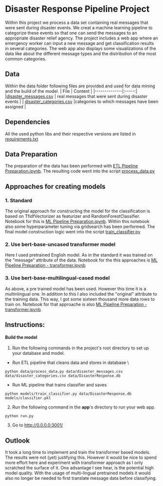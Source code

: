 # Disaster Response Pipeline Project
Within this project we process a data set containing real messages that were sent during disaster events. We creat a machine learning pipeline to categorize these events so that one can send the messages to an appropriate disaster relief agency.
The project includes a web app where an emergency worker can input a new message and get classification results in several categories. The web app also displays some visualizations of the data like about the different message types and the distribution of the most common categories. 


## Data
Within the data folder following files are provided and used for data mining and the build of the model.
| File         | Content | 
|--------------|:-----:|
|[disaster_messages.csv](data/disaster_messages.csv) | real messages that were sent during disaster events | 
| [disaster_categories.csv](data/disaster_categories.csv) |categories to which messages have been assigned |

## Dependencies
All the used python libs and their respective versions are listed in [requirements.txt](requirements.txt)

## Data Preparation
The preparation of the data has been performed with [ETL Pipeline Preparation.ipynb](ETL%20Pipeline%20Preparation.ipynb). The resulting code went into the script [process_data.py](data/process_data.py)

## Approaches for creating models
### 1. Standard
The original approach for constructing the model for the classification is based on TfidfVectorizer as featurizer and RandomForestClassifier. 
Notebook for this is [ML Pipeline Preparation.ipynb](ML%20Pipeline%20Preparation.ipynb). Within this notebook also some hyperparameter tuning via gridsearch has been performed. The final model construction logic went into the script [train_classifier.py](models/train_classifier.py)
### 2. Use bert-base-uncased transformer model
Here I used pretrained English model. As in the standard it was trained on the "message" attribute of the data. Notebook for the this approaches is [ML Pipeline Preparation - transformer.ipynb](ML%20Pipeline%20Preparation%20-%20transformer.ipynb)
### 3. Use bert-base-multilingual-cased model
As above, a pre trained model has been used. However this time it is a multinlingual one. In addition to this I also included the "original" attribute to the training data. This way, I got some sixteen thousand more data rows to train on. 
Notebook for that approache is also [ML Pipeline Preparation - transformer.ipynb](ML%20Pipeline%20Preparation%20-%20transformer.ipynb)




 
## Instructions:
#### Build the model
1. Run the following commands in the project's root directory to set up your database and model.
* Run ETL pipeline that cleans data and stores in database \
```
python data/process_data.py data/disaster_messages.csv data/disaster_categories.csv data/DisasterResponse.db
```
* Run ML pipeline that trains classifier and saves
        
```
python models/train_classifier.py data/DisasterResponse.db models/classifier.pkl
```
    

2. Run the following command in the **app**'s directory to run your web app.
    
```
python run.py
```

3. Go to http://0.0.0.0:3001/


## Outlook
It took a long time to implement and train the transformer based models. The results were not (yet) justifying this. However it would be nice to spend more effort here and experiment with transformer approach as I only scratched the surface of it. One  advantage I see hear, is the potential high model quality. With the usage of multi-lingual pretrained models it would also no longer be needed to first translate message data before classifying.